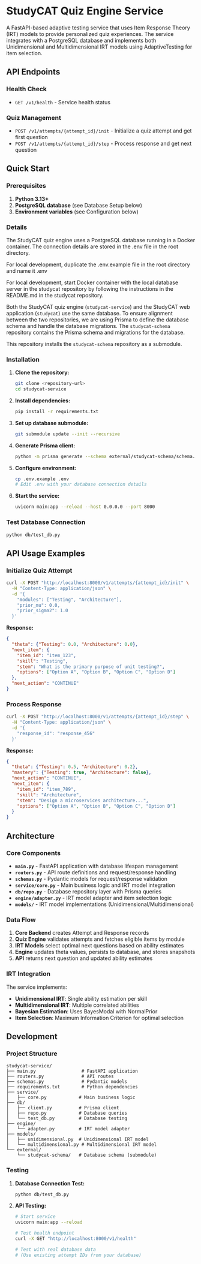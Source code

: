 # StudyCAT Quiz Engine Service

A FastAPI-based adaptive testing service that uses Item Response Theory (IRT) models to provide personalized quiz experiences. The service integrates with a PostgreSQL database and implements both Unidimensional and Multidimensional IRT models using AdaptiveTesting for item selection.


## API Endpoints

### Health Check
- `GET /v1/health` - Service health status

### Quiz Management
- `POST /v1/attempts/{attempt_id}/init` - Initialize a quiz attempt and get first question
- `POST /v1/attempts/{attempt_id}/step` - Process response and get next question

## Quick Start

### Prerequisites

1. **Python 3.13+**
2. **PostgreSQL database** (see Database Setup below)
3. **Environment variables** (see Configuration below)

### Details

The StudyCAT quiz engine uses a PostgreSQL database running in a Docker container. The connection details are stored in 
the .env file in the root directory.

For local development, duplicate the .env.example file in the root directory and name it .env

For local development, start Docker container with the local database server in the studycat repository by following the instructions in the README.md in the studycat repository.

Both the StudyCAT quiz engine (`studycat-service`) and the StudyCAT web application (`studycat`) use the same database. To ensure alignment between the two repositories, we are using Prisma to define the database schema and handle the database migrations. The `studycat-schema` repository contains the Prisma schema and migrations for the database.

This repository installs the `studycat-schema` repository as a submodule.

### Installation

1. **Clone the repository:**
   ```bash
   git clone <repository-url>
   cd studycat-service
   ```

2. **Install dependencies:**
   ```bash
   pip install -r requirements.txt
   ```

3. **Set up database submodule:**
   ```bash
   git submodule update --init --recursive
   ```

4. **Generate Prisma client:**
   ```bash
   python -m prisma generate --schema external/studycat-schema/schema.prisma --generator py
   ```

5. **Configure environment:**
   ```bash
   cp .env.example .env
   # Edit .env with your database connection details
   ```

6. **Start the service:**
   ```bash
   uvicorn main:app --reload --host 0.0.0.0 --port 8000
   ```



### Test Database Connection

```bash
python db/test_db.py
```

## API Usage Examples

### Initialize Quiz Attempt

```bash
curl -X POST "http://localhost:8000/v1/attempts/{attempt_id}/init" \
  -H "Content-Type: application/json" \
  -d '{
    "modules": ["Testing", "Architecture"],
    "prior_mu": 0.0,
    "prior_sigma2": 1.0
  }'
```

**Response:**
```json
{
  "theta": {"Testing": 0.0, "Architecture": 0.0},
  "next_item": {
    "item_id": "item_123",
    "skill": "Testing",
    "stem": "What is the primary purpose of unit testing?",
    "options": ["Option A", "Option B", "Option C", "Option D"]
  },
  "next_action": "CONTINUE"
}
```

### Process Response

```bash
curl -X POST "http://localhost:8000/v1/attempts/{attempt_id}/step" \
  -H "Content-Type: application/json" \
  -d '{
    "response_id": "response_456"
  }'
```

**Response:**
```json
{
  "theta": {"Testing": 0.5, "Architecture": 0.2},
  "mastery": {"Testing": true, "Architecture": false},
  "next_action": "CONTINUE",
  "next_item": {
    "item_id": "item_789",
    "skill": "Architecture",
    "stem": "Design a microservices architecture...",
    "options": ["Option A", "Option B", "Option C", "Option D"]
  }
}
```

## Architecture

### Core Components

- **`main.py`** - FastAPI application with database lifespan management
- **`routers.py`** - API route definitions and request/response handling
- **`schemas.py`** - Pydantic models for request/response validation
- **`service/core.py`** - Main business logic and IRT model integration
- **`db/repo.py`** - Database repository layer with Prisma queries
- **`engine/adapter.py`** - IRT model adapter and item selection logic
- **`models/`** - IRT model implementations (Unidimensional/Multidimensional)

### Data Flow

1. **Core Backend** creates Attempt and Response records
2. **Quiz Engine** validates attempts and fetches eligible items by module
3. **IRT Models** select optimal next questions based on ability estimates
4. **Engine** updates theta values, persists to database, and stores snapshots
5. **API** returns next question and updated ability estimates

### IRT Integration

The service implements:
- **Unidimensional IRT**: Single ability estimation per skill
- **Multidimensional IRT**: Multiple correlated abilities
- **Bayesian Estimation**: Uses BayesModal with NormalPrior
- **Item Selection**: Maximum Information Criterion for optimal selection

## Development

### Project Structure

```
studycat-service/
├── main.py                 # FastAPI application
├── routers.py              # API routes
├── schemas.py              # Pydantic models
├── requirements.txt        # Python dependencies
├── service/
│   ├── core.py            # Main business logic
├── db/
│   ├── client.py          # Prisma client
│   ├── repo.py            # Database queries
│   └── test_db.py         # Database testing
├── engine/
│   └── adapter.py         # IRT model adapter
├── models/
│   ├── unidimensional.py  # Unidimensional IRT model
│   └── multidimensional.py # Multidimensional IRT model
└── external/
    └── studycat-schema/   # Database schema (submodule)
```

### Testing

1. **Database Connection Test:**
   ```bash
   python db/test_db.py
   ```

2. **API Testing:**
   ```bash
   # Start service
   uvicorn main:app --reload
   
   # Test health endpoint
   curl -X GET "http://localhost:8000/v1/health"
   
   # Test with real database data
   # (Use existing attempt IDs from your database)
   ```







